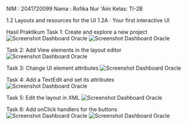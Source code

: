 NIM  : 2041720099
Nama : Rofika Nur 'Aini
Kelas: TI-2B

1.2 Layouts and resources for the UI
1.2A : Your first interactive UI

Hasil Praktikum
Task 1: Create and explore a new project
![Screenshot Dashboard Oracle](image/task1.png)
![Screenshot Dashboard Oracle](image/Task1.1.png)

Task 2: Add View elements in the layout editor
![Screenshot Dashboard Oracle](image/task2.png)

Task 3: Change UI element attributes
![Screenshot Dashboard Oracle](image/task3.png)

Task 4: Add a TextEdit and set its attributes
![Screenshot Dashboard Oracle](image/task4.png)

Task 5: Edit the layout in XML
![Screenshot Dashboard Oracle](image/task5.png)

Task 6: Add onClick handlers for the buttons
![Screenshot Dashboard Oracle](image/task6.jpg)
![Screenshot Dashboard Oracle](image/Task6.1.jpg)